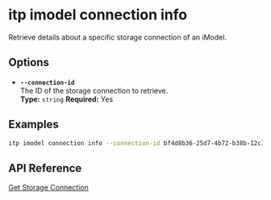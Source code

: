 # itp imodel connection info

Retrieve details about a specific storage connection of an iModel.

## Options

- **`--connection-id`**  
  The ID of the storage connection to retrieve.  
  **Type:** `string` **Required:** Yes

## Examples

```bash
itp imodel connection info --connection-id bf4d8b36-25d7-4b72-b38b-12c1f0325f42
```

## API Reference

[Get Storage Connection](https://developer.bentley.com/apis/synchronization/operations/get-storage-connection/)

